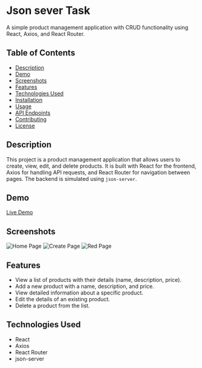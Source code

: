 # Json sever Task

A simple product management application with CRUD functionality using React, Axios, and React Router.

## Table of Contents

- [Description](#description)
- [Demo](#demo)
- [Screenshots](#screenshots)
- [Features](#features)
- [Technologies Used](#technologies-used)
- [Installation](#installation)
- [Usage](#usage)
- [API Endpoints](#api-endpoints)
- [Contributing](#contributing)
- [License](#license)

## Description

This project is a product management application that allows users to create, view, edit, and delete products. It is built with React for the frontend, Axios for handling API requests, and React Router for navigation between pages. The backend is simulated using `json-server`.

## Demo

[Live Demo](https://example.com)

## Screenshots

![Home Page]([/screenshots/home.png](https://ik.imagekit.io/crv83iwkz/110103.png?updatedAt=1690444964459))
![Create Page]([/screenshots/create.png](https://ik.imagekit.io/crv83iwkz/110133.png?updatedAt=1690444964410))
![Red Page]([/screenshots/Read.png](https://ik.imagekit.io/crv83iwkz/110157.png?updatedAt=1690444964142))

## Features

- View a list of products with their details (name, description, price).
- Add a new product with a name, description, and price.
- View detailed information about a specific product.
- Edit the details of an existing product.
- Delete a product from the list.

## Technologies Used

- React
- Axios
- React Router
- json-server

